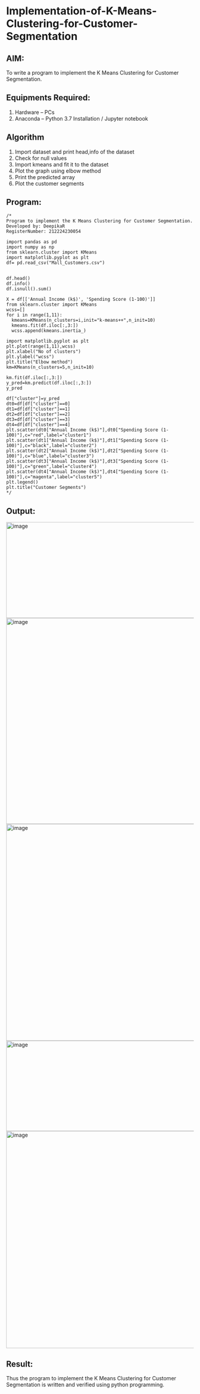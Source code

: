 # Implementation-of-K-Means-Clustering-for-Customer-Segmentation

## AIM:
To write a program to implement the K Means Clustering for Customer Segmentation.

## Equipments Required:
1. Hardware – PCs
2. Anaconda – Python 3.7 Installation / Jupyter notebook

## Algorithm
1. Import dataset and print head,info of the dataset
2. Check for null values
3. Import kmeans and fit it to the dataset
4. Plot the graph using elbow method
5. Print the predicted array
6. Plot the customer segments 
 

## Program:
```
/*
Program to implement the K Means Clustering for Customer Segmentation.
Developed by: DeepikaR
RegisterNumber: 212224230054

import pandas as pd
import numpy as np
from sklearn.cluster import KMeans
import matplotlib.pyplot as plt
df= pd.read_csv("Mall_Customers.csv")


df.head()
df.info()
df.isnull().sum()

X = df[['Annual Income (k$)', 'Spending Score (1-100)']]
from sklearn.cluster import KMeans
wcss=[]
for i in range(1,11):
  kmeans=KMeans(n_clusters=i,init="k-means++",n_init=10)
  kmeans.fit(df.iloc[:,3:])
  wcss.append(kmeans.inertia_)

import matplotlib.pyplot as plt
plt.plot(range(1,11),wcss)
plt.xlabel("No of clusters")
plt.ylabel("wcss")
plt.title("Elbow method")
km=KMeans(n_clusters=5,n_init=10)

km.fit(df.iloc[:,3:])
y_pred=km.predict(df.iloc[:,3:])
y_pred

df["cluster"]=y_pred
dt0=df[df["cluster"]==0]
dt1=df[df["cluster"]==1]
dt2=df[df["cluster"]==2]
dt3=df[df["cluster"]==3]
dt4=df[df["cluster"]==4]
plt.scatter(dt0["Annual Income (k$)"],dt0["Spending Score (1-100)"],c="red",label="cluster1")
plt.scatter(dt1["Annual Income (k$)"],dt1["Spending Score (1-100)"],c="black",label="cluster2")
plt.scatter(dt2["Annual Income (k$)"],dt2["Spending Score (1-100)"],c="blue",label="cluster3")
plt.scatter(dt3["Annual Income (k$)"],dt3["Spending Score (1-100)"],c="green",label="cluster4")
plt.scatter(dt4["Annual Income (k$)"],dt4["Spending Score (1-100)"],c="magenta",label="cluster5")
plt.legend()
plt.title("Customer Segments")
*/
```

## Output:
<img width="1156" height="257" alt="image" src="https://github.com/user-attachments/assets/2b122106-e9e6-4171-8b76-dc8be9601816" />
<img width="1122" height="552" alt="image" src="https://github.com/user-attachments/assets/e387e80e-1a2a-413b-ad48-2b9b883e219b" />
<img width="1256" height="581" alt="image" src="https://github.com/user-attachments/assets/d3d5c946-27aa-4cde-bccb-08217a70c142" />
<img width="1022" height="242" alt="image" src="https://github.com/user-attachments/assets/8df540ff-b5dd-45af-8008-718ddeb97e0c" />
<img width="1283" height="582" alt="image" src="https://github.com/user-attachments/assets/e9918252-1bf8-4ab4-a6ea-eedf2cf44fdf" />


## Result:
Thus the program to implement the K Means Clustering for Customer Segmentation is written and verified using python programming.
